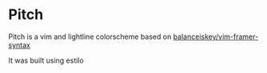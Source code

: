 # Pitch

Pitch is a vim and lightline colorscheme based on
[balanceiskey/vim-framer-syntax](https://github.com/balanceiskey/vim-framer-syntax)

It was built using estilo
